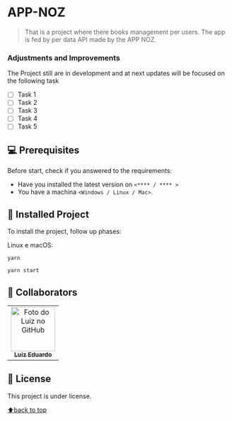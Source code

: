 # APP-NOZ

<!-- <img src="example-image.png" alt="example imagem"> -->

> That is a project where there books management per users. The app is fed by per data API made by the APP NOZ.

### Adjustments and Improvements

The Project still are in development and at next updates will be focused on the following task

- [ ] Task 1
- [ ] Task 2
- [ ] Task 3
- [ ] Task 4
- [ ] Task 5

## 💻 Prerequisites

Before start, check if you answered to the requirements:

<!--- these are just sample requirements. Add, duplicate or to remove--->

- Have you installed the latest version on  `<**** / **** >`
- You have a machina  `<Windows / Linux / Mac>`.

## 🚀 Installed Project

To install the project, follow up phases:

Linux e macOS:

```
yarn
```

```
yarn start
```

## 🤝 Collaborators

<table>
  <tr>
    <td align="center">
      <a href="https://github.com/Luizrtr">
        <img src="https://avatars.githubusercontent.com/u/71350695?v=4" width="100px;" alt="Foto do Luiz no GitHub"/><br>
        <sub>
          <b>Luiz Eduardo</b>
        </sub>
      </a>
    </td>
  </tr>
</table>

## 📝 License

This project is under license.

[⬆back to top](#Project)<br>
